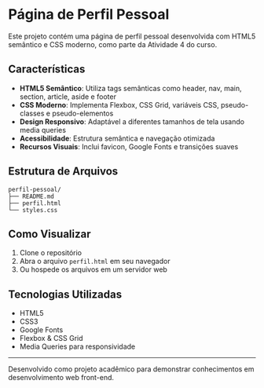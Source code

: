 # Página de Perfil Pessoal

Este projeto contém uma página de perfil pessoal desenvolvida com HTML5 semântico e CSS moderno, como parte da Atividade 4 do curso.

## Características

- **HTML5 Semântico**: Utiliza tags semânticas como header, nav, main, section, article, aside e footer
- **CSS Moderno**: Implementa Flexbox, CSS Grid, variáveis CSS, pseudo-classes e pseudo-elementos
- **Design Responsivo**: Adaptável a diferentes tamanhos de tela usando media queries
- **Acessibilidade**: Estrutura semântica e navegação otimizada
- **Recursos Visuais**: Inclui favicon, Google Fonts e transições suaves

## Estrutura de Arquivos

```
perfil-pessoal/
├── README.md
├── perfil.html
└── styles.css
```

## Como Visualizar

1. Clone o repositório
2. Abra o arquivo `perfil.html` em seu navegador
3. Ou hospede os arquivos em um servidor web

## Tecnologias Utilizadas

- HTML5
- CSS3
- Google Fonts
- Flexbox & CSS Grid
- Media Queries para responsividade

---

Desenvolvido como projeto acadêmico para demonstrar conhecimentos em desenvolvimento web front-end.
